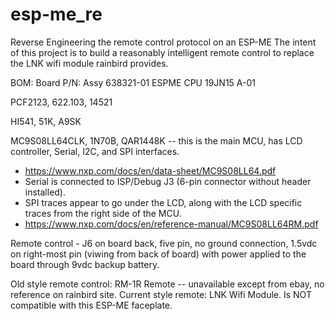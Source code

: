 # esp-me_re
Reverse Engineering the remote control protocol on an ESP-ME
The intent of this project is to build a reasonably intelligent remote control to replace the LNK wifi module rainbird provides.

BOM:
Board P/N: Assy 638321-01
ESPME CPU 19JN15 A-01

PCF2123, 622.103, 14521

HI541, 51K, A9SK

MC9S08LL64CLK, 1N70B, QAR1448K -- this is the main MCU, has LCD controller, Serial, I2C, and SPI interfaces.  
 - https://www.nxp.com/docs/en/data-sheet/MC9S08LL64.pdf
 - Serial is connected to ISP/Debug J3 (6-pin connector without header installed).
 - SPI traces appear to go under the LCD, along with the LCD specific traces from the right side of the MCU.  
 - https://www.nxp.com/docs/en/reference-manual/MC9S08LL64RM.pdf
 
Remote control - J6 on board back, five pin, no ground connection, 1.5vdc on right-most pin (viwing from back of board) with power applied to the board through 9vdc backup battery.  

Old style remote control: RM-1R Remote -- unavailable except from ebay, no reference on rainbird site.
Current style remote: LNK Wifi Module.  Is NOT compatible with this ESP-ME faceplate.  


